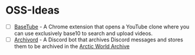 # OSS-Ideas
- [ ] [BaseTube](https://github.com/benjisoft/BaseTube) - A Chrome extension that opens a YouTube clone where you can use exclusively base10 to search and upload videos.
- [ ] [Archivord](https://github.com/benjisoft/Archivord) - A Discord bot that archives Discord messages and stores them to be archived in the [Arctic World Archive](https://arcticworldarchive.org/)
